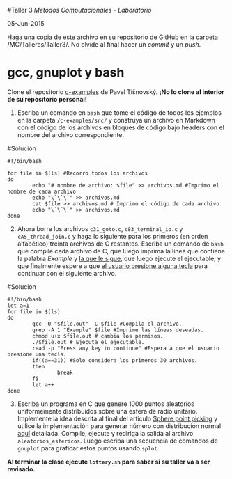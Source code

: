 #Taller 3
*Métodos Computacionales - Laboratorio*

05-Jun-2015

Haga una copia de este archivo en su repositorio de GitHub en la carpeta /MC/Talleres/Taller3/. No olvide al final hacer un *commit* y un *push*.

# gcc, gnuplot y bash

Clone el repositorio [c-examples](https://github.com/tisnik/c-examples) de Pavel Tišnovský. **¡No lo clone al interior de su repositorio personal!**

1. Escriba un comando en `bash` que tome el código de todos los ejemplos en la carpeta `/c-examples/src/` y construya un archivo en Markdown con el código de los archivos en bloques de código bajo headers con el nombre del archivo correspondiente.

#Solución
```
#!/bin/bash

for file in $(ls) #Recorro todos los archivos
do
        echo "# nombre de archivo: $file" >> archivos.md #Imprimo el nombre de cada archivo
        echo "\`\`\`" >> archivos.md
        cat $file >> archivos.md # Imprimo el código de cada archivo
        echo "\`\`\`" >> archivos.md
done
```

2. Ahora borre los archivos `c31_goto.c`, `c83_terminal_io.c` y `cA5_thread_join.c` y haga lo siguiente para los primeros (en orden alfabético) treinta archivos de C restantes.  Escriba un comando de `bash` que compile cada archivo de C, que luego imprima la línea que contiene la palabra *Example* y [la que le sigue](http://stackoverflow.com/questions/19274127/how-do-you-grep-a-file-and-get-the-next-5-lines), que luego ejecute el ejecutable, y que finalmente espere a que [el usuario presione alguna tecla](http://www.linuxquestions.org/questions/linux-general-1/how-to-make-shell-script-wait-for-key-press-to-proceed-687491/) para continuar con el siguiente archivo. 

#Solución
```
#!/bin/bash
let a=1
for file in $(ls)
do
        gcc -O "$file.out" -C $file #Compila el archivo.
        grep -A 1 "Example" $file #Imprime las líneas deseadas.
        chmod u+x $file.out # cambia los permisos.
        ./$file.out # Ejecuta el ejecutable.
        read -p "Press any key to continue" #Espera a que el usuario presione una tecla.
        if((a==31)) #Solo considera los primeros 30 archivos.
        then
                break
        fi        
        let a++
done
```
3. Escriba un programa en C que genere 1000 puntos aleatorios uniformemente distribuidos sobre una esfera de radio unitario. Implemente la idea descrita al final del artículo [Sphere point picking](http://mathworld.wolfram.com/SpherePointPicking.html) y utilice la implementación para generar número con distribución normal [aquí](http://c-faq.com/lib/gaussian.html) detallada. Compile, ejecute y rediriga la salida al archivo `aleatorios_esfericos`. Luego escriba una secuencia de comandos de `gnuplot` para graficar estos puntos usando `splot`.


**Al terminar la clase ejecute `lottery.sh` para saber si su taller va a ser revisado.**
